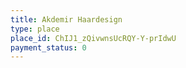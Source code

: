 ```yaml
---
title: Akdemir Haardesign
type: place
place_id: ChIJ1_zQivwnsUcRQY-Y-prIdwU
payment_status: 0
---
```

